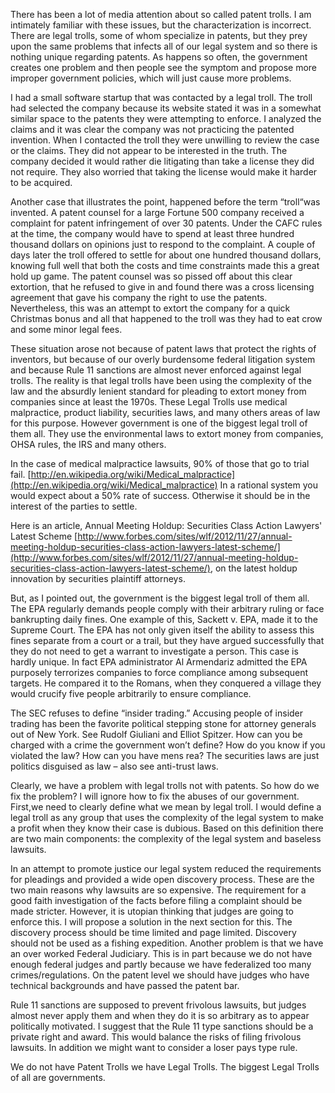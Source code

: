
There has been a lot of media attention about so called patent trolls. I am intimately familiar with these issues, but the characterization is incorrect. There are legal trolls, some of whom specialize in patents, but they prey upon the same problems that infects all of our legal system and so there is nothing unique regarding patents. As happens so often, the government creates one problem and then people see the symptom and propose more improper government policies, which will just cause more problems.

I had a small software startup that was contacted by a legal troll. The troll had selected the company because its website stated it was in a somewhat similar space to the patents they were attempting to enforce. I analyzed the claims and it was clear the company was not practicing the patented invention. When I contacted the troll they were unwilling to review the case or the claims. They did not appear to be interested in the truth. The company decided it would rather die litigating than take a license they did not require. They also worried that taking the license would make it harder to be acquired.

Another case that illustrates the point, happened before the term “troll“was invented. A patent counsel for a large Fortune 500 company received a complaint for patent infringement of over 30 patents. Under the CAFC rules at the time, the company would have to spend at least three hundred thousand dollars on opinions just to respond to the complaint. A couple of days later the troll offered to settle for about one hundred thousand dollars, knowing full well that both the costs and time constraints made this a great hold up game. The patent counsel was so pissed off about this clear extortion, that he refused to give in and found there was a cross licensing agreement that gave his company the right to use the patents. Nevertheless, this was an attempt to extort the company for a quick Christmas bonus and all that happened to the troll was they had to eat crow and some minor legal fees.

These situation arose not because of patent laws that protect the rights of inventors, but because of our overly burdensome federal litigation system and because Rule 11 sanctions are almost never enforced against legal trolls. The reality is that legal trolls have been using the complexity of the law and the absurdly lenient standard for pleading to extort money from companies since at least the 1970s. These Legal Trolls use medical malpractice, product liability, securities laws, and many others areas of law for this purpose. However government is one of the biggest legal troll of them all. They use the environmental laws to extort money from companies, OHSA rules, the IRS and many others.

In the case of medical malpractice lawsuits, 90% of those that go to trial fail. [http://en.wikipedia.org/wiki/Medical_malpractice](http://en.wikipedia.org/wiki/Medical_malpractice) In a rational system you would expect about a 50% rate of success. Otherwise it should be in the interest of the parties to settle.

Here is an article, Annual Meeting Holdup: Securities Class Action Lawyers' Latest Scheme [http://www.forbes.com/sites/wlf/2012/11/27/annual-meeting-holdup-securities-class-action-lawyers-latest-scheme/](http://www.forbes.com/sites/wlf/2012/11/27/annual-meeting-holdup-securities-class-action-lawyers-latest-scheme/), on the latest holdup innovation by securities plaintiff attorneys.

But, as I pointed out, the government is the biggest legal troll of them all. The EPA regularly demands people comply with their arbitrary ruling or face bankrupting daily fines. One example of this, Sackett v. EPA, made it to the Supreme Court. The EPA has not only given itself the ability to assess this fines separate from a court or a trail, but they have argued successfully that they do not need to get a warrant to investigate a person. This case is hardly unique. In fact EPA administrator Al Armendariz admitted the EPA purposely terrorizes companies to force compliance among subsequent targets. He compared it to the Romans, when they conquered a village they would crucify five people arbitrarily to ensure compliance.

The SEC refuses to define “insider trading.” Accusing people of insider trading has been the favorite political stepping stone for attorney generals out of New York. See Rudolf Giuliani and Elliot Spitzer. How can you be charged with a crime the government won’t define? How do you know if you violated the law? How can you have mens rea? The securities laws are just politics disguised as law – also see anti-trust laws.

Clearly, we have a problem with legal trolls not with patents. So how do we fix the problem? I will ignore how to fix the abuses of our government. First,we need to clearly define what we mean by legal troll. I would define a legal troll as any group that uses the complexity of the legal system to make a profit when they know their case is dubious. Based on this definition there are two main components: the complexity of the legal system and baseless lawsuits.

In an attempt to promote justice our legal system reduced the requirements for pleadings and provided a wide open discovery process. These are the two main reasons why lawsuits are so expensive. The requirement for a good faith investigation of the facts before filing a complaint should be made stricter. However, it is utopian thinking that judges are going to enforce this. I will propose a solution in the next section for this. The discovery process should be time limited and page limited. Discovery should not be used as a fishing expedition. Another problem is that we have an over worked Federal Judiciary. This is in part because we do not have enough federal judges and partly because we have federalized too many crimes/regulations. On the patent level we should have judges who have technical backgrounds and have passed the patent bar.

Rule 11 sanctions are supposed to prevent frivolous lawsuits, but judges almost never apply them and when they do it is so arbitrary as to appear politically motivated. I suggest that the Rule 11 type sanctions should be a private right and award. This would balance the risks of filing frivolous lawsuits. In addition we might want to consider a loser pays type rule.

We do not have Patent Trolls we have Legal Trolls. The biggest Legal Trolls of all are governments.